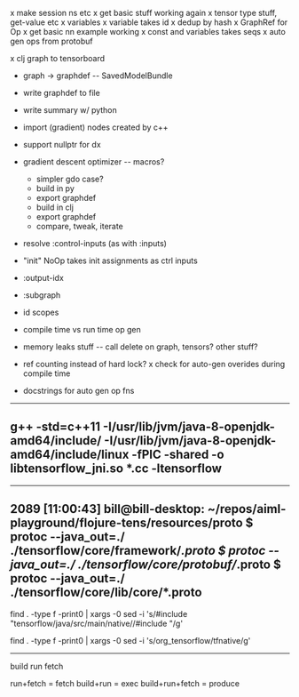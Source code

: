 x make session ns etc
x get basic stuff working again
x tensor type stuff, get-value etc
x variables
x variable takes id
x dedup by hash
x GraphRef for Op
x get basic nn example working
x const and variables takes seqs
x auto gen ops from protobuf

x clj graph to tensorboard
  - graph -> graphdef
   -- SavedModelBundle
  - write graphdef to file
  - write summary w/ python

- import (gradient) nodes created by c++
- support nullptr for dx

- gradient descent optimizer -- macros?
  - simpler gdo case?
  - build in py
  - export graphdef
  - build in clj
  - export graphdef 
  - compare, tweak, iterate

- resolve :control-inputs (as with :inputs)
- "init" NoOp takes init assignments as ctrl inputs
- :output-idx
- :subgraph
- id scopes
- compile time vs run time op gen
- memory leaks stuff -- call delete on graph, tensors? other stuff?
- ref counting instead of hard lock?
x check for auto-gen overides during compile time
- docstrings for auto gen op fns

-----
g++ -std=c++11 -I/usr/lib/jvm/java-8-openjdk-amd64/include/ -I/usr/lib/jvm/java-8-openjdk-amd64/include/linux -fPIC -shared  -o libtensorflow_jni.so *.cc -ltensorflow
-----


-----
2089 [11:00:43] bill@bill-desktop: ~/repos/aiml-playground/flojure-tens/resources/proto
$ protoc --java_out=./ ./tensorflow/core/framework/*.proto
$ protoc --java_out=./ ./tensorflow/core/protobuf/*.proto
$ protoc --java_out=./ ./tensorflow/core/lib/core/*.proto
-----


find . -type f -print0 | xargs -0 sed -i 's/#include "tensorflow\/java\/src\/main\/native\//#include "/g'

find . -type f -print0 | xargs -0 sed -i 's/org_tensorflow/tfnative/g'


----
build 
run
fetch

run+fetch = fetch
build+run = exec
build+run+fetch = produce
